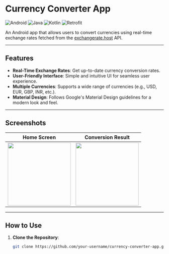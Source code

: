 # Currency Converter App

![Android](https://img.shields.io/badge/Android-3DDC84?style=for-the-badge&logo=android&logoColor=white)
![Java](https://img.shields.io/badge/Java-ED8B00?style=for-the-badge&logo=openjdk&logoColor=white)
![Kotlin](https://img.shields.io/badge/Kotlin-0095D5?style=for-the-badge&logo=kotlin&logoColor=white)
![Retrofit](https://img.shields.io/badge/Retrofit-2.9.0-green?style=for-the-badge)

An Android app that allows users to convert currencies using real-time exchange rates fetched from the [exchangerate.host](https://exchangerate.host) API.

---

## Features

- **Real-Time Exchange Rates**: Get up-to-date currency conversion rates.
- **User-Friendly Interface**: Simple and intuitive UI for seamless user experience.
- **Multiple Currencies**: Supports a wide range of currencies (e.g., USD, EUR, GBP, INR, etc.).
- **Material Design**: Follows Google's Material Design guidelines for a modern look and feel.

---

## Screenshots

| Home Screen | Conversion Result |
|-------------|-------------------|
| <img src="screenshots/home_screen.png" width="200"> | <img src="screenshots/result_screen.png" width="200"> |

---

## How to Use

1. **Clone the Repository**:
   ```bash
   git clone https://github.com/your-username/currency-converter-app.git
